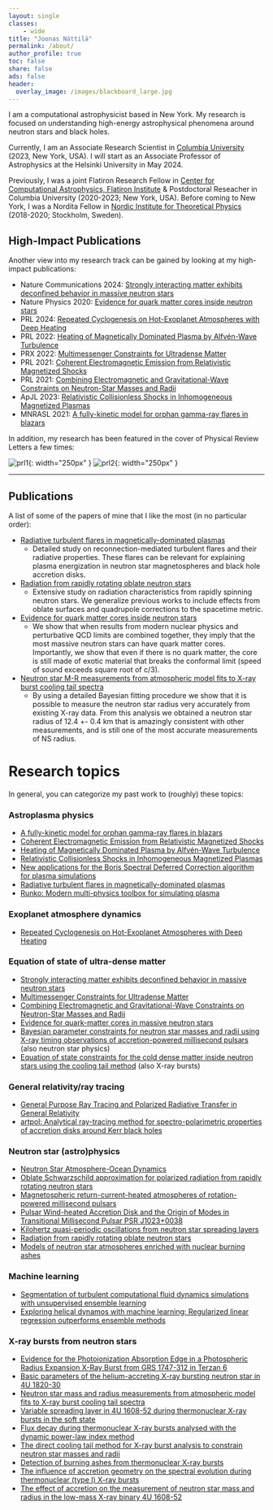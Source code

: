 ```yaml
---
layout: single
classes: 
    - wide
title: "Joonas Nättilä"
permalink: /about/
author_profile: true
toc: false
share: false
ads: false
header:
  overlay_image: /images/blackboard_large.jpg
---
```


I am a computational astrophysicist based in New York. My research is focused on understanding high-energy astrophysical phenomena around neutron stars and black holes. 

Currently, I am an Associate Research Scientist in [Columbia University](https://physics.columbia.edu/) (2023, New York, USA). I will start as an Associate Professor of Astrophysics at the Helsinki University in May 2024. 

Previously, I was a joint Flatiron Research Fellow in [Center for Computational Astrophysics, Flatiron Institute](https://www.simonsfoundation.org/flatiron/center-for-computational-astrophysics/) & Postdoctoral Reseacher in Columbia University (2020-2023; New York, USA). Before coming to New York, I was a Nordita Fellow in [Nordic Institute for Theoretical Physics](http://www.nordita.org) (2018-2020; Stockholm, Sweden). 



## High-Impact Publications

Another view into my research track can be gained by looking at my high-impact publications:

- Nature Communications 2024: [Strongly interacting matter exhibits deconfined behavior in massive neutron stars](https://www.nature.com/articles/s41467-023-44051-y)
- Nature Physics 2020: [Evidence for quark matter cores inside neutron stars](https://www.nature.com/articles/s41567-020-0914-9)
- PRL 2024: [Repeated Cyclogenesis on Hot-Exoplanet Atmospheres with Deep Heating](https://arxiv.org/abs/2212.05114)
- PRL 2022: [Heating of Magnetically Dominated Plasma by Alfvén-Wave Turbulence](https://arxiv.org/abs/2111.15578)
- PRX 2022: [Multimessenger Constraints for Ultradense Matter](https://arxiv.org/abs/2105.05132)
- PRL 2021: [Coherent Electromagnetic Emission from Relativistic Magnetized Shocks](https://arxiv.org/abs/2107.01211)
- PRL 2021: [Combining Electromagnetic and Gravitational-Wave Constraints on Neutron-Star Masses and Radii](https://arxiv.org/abs/2008.12817)
- ApJL 2023: [Relativistic Collisionless Shocks in Inhomogeneous Magnetized Plasmas](https://arxiv.org/abs/2212.06053)
- MNRASL 2021: [A fully-kinetic model for orphan gamma-ray flares in blazars](https://arxiv.org/abs/2102.11770)

In addition, my research has been featured in the cover of Physical Review Letters a few times:


![prl1](/images/prl_cover1.png){: width="250px" } ![prl2](/images/prl_cover2.png){: width="250px" } 
 

--------

## Publications

A list of some of the papers of mine that I like the most (in no particular order):

- [Radiative turbulent flares in magnetically-dominated plasmas](https://arxiv.org/abs/2012.03043)
    - Detailed study on reconnection-mediated turbulent flares and their radiative properties. These flares can be relevant for explaining plasma energization in neutron star magnetospheres and black hole accretion disks.
- [Radiation from rapidly rotating oblate neutron stars](https://arxiv.org/abs/1709.07292)
    - Extensive study on radiation characteristics from rapidly spinning neutron stars. We generalize previous works to include effects from oblate surfaces and quadrupole corrections to the spacetime metric.
- [Evidence for quark matter cores inside neutron stars](https://www.nature.com/articles/s41567-020-0914-9)
    - We show that when results from modern nuclear physics and perturbative QCD limits are combined together, they imply that the most massive neutron stars can have quark matter cores. Importantly, we show that even if there is no quark matter, the core is still made of exotic material that breaks the conformal limit (speed of sound exceeds square root of c/3).
- [Neutron star M-R measurements from atmospheric model fits to X-ray burst cooling tail spectra](https://arxiv.org/abs/1709.09120)
    - By using a detailed Bayesian fitting procedure we show that it is possible to measure the neutron star radius very accurately from existing X-ray data. From this analysis we obtained a neutron star radius of 12.4 +- 0.4 km that is amazingly consistent with other measurements, and is still one of the most accurate measurements of NS radius.


# Research topics

In general, you can categorize my past work to (roughly) these topics:

### Astroplasma physics 

- [A fully-kinetic model for orphan gamma-ray flares in blazars](https://arxiv.org/abs/2102.11770)
- [Coherent Electromagnetic Emission from Relativistic Magnetized Shocks](https://arxiv.org/abs/2107.01211)
- [Heating of Magnetically Dominated Plasma by Alfvén-Wave Turbulence](https://arxiv.org/abs/2111.15578)
- [Relativistic Collisionless Shocks in Inhomogeneous Magnetized Plasmas](https://arxiv.org/abs/2212.06053)
- [New applications for the Boris Spectral Deferred Correction algorithm for plasma simulations](https://arxiv.org/abs/2110.08024)
- [Radiative turbulent flares in magnetically-dominated plasmas](https://arxiv.org/abs/2012.03043)
- [Runko: Modern multi-physics toolbox for simulating plasma](https://arxiv.org/abs/1906.06306)

### Exoplanet atmosphere dynamics

- [Repeated Cyclogenesis on Hot-Exoplanet Atmospheres with Deep Heating](https://arxiv.org/abs/2212.05114)


### Equation of state of ultra-dense matter

- [Strongly interacting matter exhibits deconfined behavior in massive neutron stars](https://www.nature.com/articles/s41467-023-44051-y)
- [Multimessenger Constraints for Ultradense Matter](https://arxiv.org/abs/2105.05132)
- [Combining Electromagnetic and Gravitational-Wave Constraints on Neutron-Star Masses and Radii](https://arxiv.org/abs/2008.12817)
- [Evidence for quark-matter cores in massive neutron stars](https://www.nature.com/articles/s41567-020-0914-9)
- [Bayesian parameter constraints for neutron star masses and radii using X-ray timing observations of accretion-powered millisecond pulsars](https://www.aanda.org/articles/aa/full_html/2018/10/aa33348-18/aa33348-18.html) (also neutron star physics)
- [Equation of state constraints for the cold dense matter inside neutron stars using the cooling tail method](https://www.aanda.org/articles/aa/full_html/2016/07/aa27416-15/aa27416-15.html) (also X-ray bursts)


### General relativity/ray tracing

- [General Purpose Ray Tracing and Polarized Radiative Transfer in General Relativity](https://iopscience.iop.org/article/10.3847/1538-4357/aacea0)
- [artpol: Analytical ray-tracing method for spectro-polarimetric properties of accretion disks around Kerr black holes](https://arxiv.org/abs/2308.15159)


### Neutron star (astro)physics

- [Neutron Star Atmosphere-Ocean Dynamics](https://arxiv.org/abs/2306.08186)
- [Oblate Schwarzschild approximation for polarized radiation from rapidly rotating neutron stars](https://www.aanda.org/articles/aa/abs/2020/11/aa39134-20/aa39134-20.html)
- [Magnetospheric return-current-heated atmospheres of rotation-powered millisecond pulsars](https://www.aanda.org/articles/aa/abs/2020/09/aa37824-20/aa37824-20.html)
- [Pulsar Wind-heated Accretion Disk and the Origin of Modes in Transitional Millisecond Pulsar PSR J1023+0038](https://iopscience.iop.org/article/10.3847/1538-4357/ab44c6)
- [Kilohertz quasi-periodic oscillations from neutron star spreading layers](https://www.aanda.org/articles/aa/abs/2020/06/aa36958-19/aa36958-19.html)
- [Radiation from rapidly rotating oblate neutron stars](https://www.aanda.org/articles/aa/full_html/2018/07/aa30261-16/aa30261-16.html)
- [Models of neutron star atmospheres enriched with nuclear burning ashes](https://www.aanda.org/articles/aa/full_html/2015/09/aa26512-15/aa26512-15.html)


### Machine learning

- [Segmentation of turbulent computational fluid dynamics simulations with unsupervised ensemble learning](https://arxiv.org/abs/2109.01381)
- [Exploring helical dynamos with machine learning: Regularized linear regression outperforms ensemble methods](https://www.aanda.org/articles/aa/full_html/2019/09/aa35945-19/aa35945-19.html)


### X-ray bursts from neutron stars

- [Evidence for the Photoionization Absorption Edge in a Photospheric Radius Expansion X-Ray Burst from GRS 1747-312 in Terzan 6](https://iopscience.iop.org/article/10.3847/1538-4357/aade8e)
- [Basic parameters of the helium-accreting X-ray bursting neutron star in 4U 1820-30](https://academic.oup.com/mnras/article/472/4/3905/4102338)
- [Neutron star mass and radius measurements from atmospheric model fits to X-ray burst cooling tail spectra](https://www.aanda.org/articles/aa/full_html/2017/12/aa31082-17/aa31082-17.html)
- [Variable spreading layer in 4U 1608-52 during thermonuclear X-ray bursts in the soft state](https://academic.oup.com/mnras/article/472/1/78/4060729)
- [Flux decay during thermonuclear X-ray bursts analysed with the dynamic power-law index method](https://www.aanda.org/articles/aa/full_html/2017/08/aa30823-17/aa30823-17.html)
- [The direct cooling tail method for X-ray burst analysis to constrain neutron star masses and radii](https://academic.oup.com/mnras/article/466/1/906/2638370)
- [Detection of burning ashes from thermonuclear X-ray bursts](https://academic.oup.com/mnrasl/article/464/1/L6/2890964)
- [The influence of accretion geometry on the spectral evolution during thermonuclear (type I) X-ray bursts](https://academic.oup.com/mnras/article/445/4/4218/1753913)
- [The effect of accretion on the measurement of neutron star mass and radius in the low-mass X-ray binary 4U 1608-52](https://academic.oup.com/mnras/article/442/4/3777/1364498)


